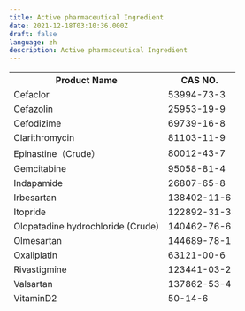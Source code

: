```yaml
---
title: Active pharmaceutical Ingredient
date: 2021-12-18T03:10:36.000Z
draft: false
language: zh
description: Active pharmaceutical Ingredient
---
```


<section class="lg:pb-24">
  <div class="max-w-screen-md px-4 mx-auto cmd:px-0">
<table class="border-collapse table-auto w-full text-sm">
<thead>
    <tr class="bg-slate-5">
        <th class="border dark:border-slate-600 font-medium p-4 pl-8 pt-3 pb-3 text-slate-400 dark:text-slate-200 text-left">Product Name</th>
        <th class="border dark:border-slate-600 font-medium p-4 pl-8 pt-3 pb-3 text-slate-400 dark:text-slate-200 text-left">CAS NO.</th>
    </tr>
    <thead>
    <tr>
        <td class="border border-slate-200 dark:border-slate-600 p-4 pl-8 text-slate-500 dark:text-slate-400">Cefaclor</td>
        <td class="border border-slate-200 dark:border-slate-600 p-4 pl-8 text-slate-500 dark:text-slate-400">53994-73-3	</td>
    </tr>
    <tr>
        <td class="border border-slate-200 dark:border-slate-600 p-4 pl-8 text-slate-500 dark:text-slate-400">Cefazolin</td>
        <td class="border border-slate-200 dark:border-slate-600 p-4 pl-8 text-slate-500 dark:text-slate-400">25953-19-9	</td>
    </tr>
    <tr>
        <td class="border border-slate-200 dark:border-slate-600 p-4 pl-8 text-slate-500 dark:text-slate-400">Cefodizime</td>
        <td class="border border-slate-200 dark:border-slate-600 p-4 pl-8 text-slate-500 dark:text-slate-400">69739-16-8	</td>
    </tr>
    <tr>
        <td class="border border-slate-200 dark:border-slate-600 p-4 pl-8 text-slate-500 dark:text-slate-400">Clarithromycin</td>
        <td class="border border-slate-200 dark:border-slate-600 p-4 pl-8 text-slate-500 dark:text-slate-400">81103-11-9	</td>
    </tr>
    <tr>
        <td class="border border-slate-200 dark:border-slate-600 p-4 pl-8 text-slate-500 dark:text-slate-400">Epinastine（Crude）</td>
        <td class="border border-slate-200 dark:border-slate-600 p-4 pl-8 text-slate-500 dark:text-slate-400">80012-43-7	</td>
    </tr>
    <tr>
        <td class="border border-slate-200 dark:border-slate-600 p-4 pl-8 text-slate-500 dark:text-slate-400">Gemcitabine</td>
        <td class="border border-slate-200 dark:border-slate-600 p-4 pl-8 text-slate-500 dark:text-slate-400">95058-81-4	</td>
    </tr>
    <tr>
        <td class="border border-slate-200 dark:border-slate-600 p-4 pl-8 text-slate-500 dark:text-slate-400">Indapamide</td>
        <td class="border border-slate-200 dark:border-slate-600 p-4 pl-8 text-slate-500 dark:text-slate-400">26807-65-8	</td>
    </tr>
    <tr>
        <td class="border border-slate-200 dark:border-slate-600 p-4 pl-8 text-slate-500 dark:text-slate-400">Irbesartan</td>
        <td class="border border-slate-200 dark:border-slate-600 p-4 pl-8 text-slate-500 dark:text-slate-400">138402-11-6	</td>
    </tr>
    <tr>
        <td class="border border-slate-200 dark:border-slate-600 p-4 pl-8 text-slate-500 dark:text-slate-400">Itopride</td>
        <td class="border border-slate-200 dark:border-slate-600 p-4 pl-8 text-slate-500 dark:text-slate-400">122892-31-3	</td>
    </tr>
    <tr>
        <td class="border border-slate-200 dark:border-slate-600 p-4 pl-8 text-slate-500 dark:text-slate-400">Olopatadine hydrochloride (Crude)</td>
        <td class="border border-slate-200 dark:border-slate-600 p-4 pl-8 text-slate-500 dark:text-slate-400">140462-76-6	</td>
    </tr>
    <tr>
        <td class="border border-slate-200 dark:border-slate-600 p-4 pl-8 text-slate-500 dark:text-slate-400">Olmesartan</td>
        <td class="border border-slate-200 dark:border-slate-600 p-4 pl-8 text-slate-500 dark:text-slate-400">144689-78-1	</td>
    </tr>
    <tr>
        <td class="border border-slate-200 dark:border-slate-600 p-4 pl-8 text-slate-500 dark:text-slate-400">Oxaliplatin</td>
        <td class="border border-slate-200 dark:border-slate-600 p-4 pl-8 text-slate-500 dark:text-slate-400">63121-00-6	</td>
    </tr>
    <tr>
        <td class="border border-slate-200 dark:border-slate-600 p-4 pl-8 text-slate-500 dark:text-slate-400">Rivastigmine</td>
        <td class="border border-slate-200 dark:border-slate-600 p-4 pl-8 text-slate-500 dark:text-slate-400">123441-03-2	</td>
    </tr>
    <tr>
        <td class="border border-slate-200 dark:border-slate-600 p-4 pl-8 text-slate-500 dark:text-slate-400">Valsartan</td>
        <td class="border border-slate-200 dark:border-slate-600 p-4 pl-8 text-slate-500 dark:text-slate-400">137862-53-4	</td>
    </tr>
    <tr>
        <td class="border border-slate-200 dark:border-slate-600 p-4 pl-8 text-slate-500 dark:text-slate-400">VitaminD2</td>
        <td class="border border-slate-200 dark:border-slate-600 p-4 pl-8 text-slate-500 dark:text-slate-400">50-14-6	</td>
    </tr>
</table>

  </div>
</section>
